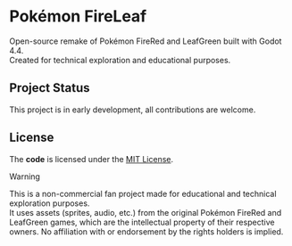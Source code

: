 # Pokémon FireLeaf

Open-source remake of Pokémon FireRed and LeafGreen built with Godot 4.4.  
Created for technical exploration and educational purposes.

## Project Status

This project is in early development, all contributions are welcome.

## License

The **code** is licensed under the [MIT License](./LICENSE).

> [!WARNING]
> This is a non-commercial fan project made for educational and technical exploration purposes.  
> It uses assets (sprites, audio, etc.) from the original Pokémon FireRed and LeafGreen games, which are the intellectual property of their respective owners. No affiliation with or endorsement by the rights holders is implied.
